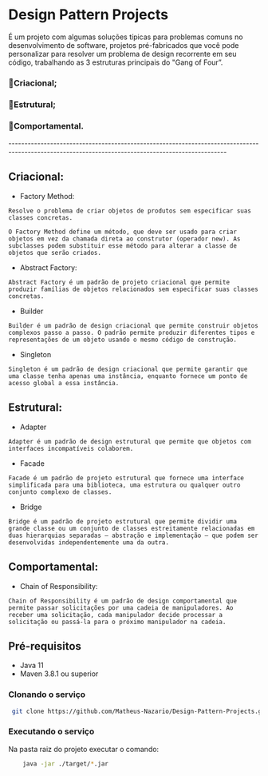 # Design Pattern Projects

É um projeto com algumas soluções típicas para problemas comuns no desenvolvimento de software, projetos pré-fabricados que você pode personalizar para resolver um problema de design recorrente em seu código, trabalhando as 3 estruturas principais do "Gang of Four”.

<h3>🔺Criacional;</h3>

<h3>🔺Estrutural;</h3>

<h3>🔺Comportamental.</h3>
--------------------------------------------------------------------------------------------------------------------------------------------------
<h2> Criacional: </h2> 

* Factory Method: 
```
Resolve o problema de criar objetos de produtos sem especificar suas classes concretas.

O Factory Method define um método, que deve ser usado para criar objetos em vez da chamada direta ao construtor (operador new). As subclasses podem substituir esse método para alterar a classe de objetos que serão criados.

```

* Abstract Factory:
```
Abstract Factory é um padrão de projeto criacional que permite produzir famílias de objetos relacionados sem especificar suas classes concretas.
```

* Builder
```
Builder é um padrão de design criacional que permite construir objetos complexos passo a passo. O padrão permite produzir diferentes tipos e representações de um objeto usando o mesmo código de construção.
```

* Singleton
```
Singleton é um padrão de design criacional que permite garantir que uma classe tenha apenas uma instância, enquanto fornece um ponto de acesso global a essa instância.
```
<h2> Estrutural:</h2> 

* Adapter
```
Adapter é um padrão de design estrutural que permite que objetos com interfaces incompatíveis colaborem.
```
* Facade
```
Facade é um padrão de projeto estrutural que fornece uma interface simplificada para uma biblioteca, uma estrutura ou qualquer outro conjunto complexo de classes.
```
* Bridge
```
Bridge é um padrão de projeto estrutural que permite dividir uma grande classe ou um conjunto de classes estreitamente relacionadas em duas hierarquias separadas — abstração e implementação — que podem ser desenvolvidas independentemente uma da outra.
```
<h2> Comportamental: </h2> 

* Chain of Responsibility:
```
Chain of Responsibility é um padrão de design comportamental que permite passar solicitações por uma cadeia de manipuladores. Ao receber uma solicitação, cada manipulador decide processar a solicitação ou passá-la para o próximo manipulador na cadeia.
```

## Pré-requisitos

*   Java 11
*   Maven 3.8.1 ou superior


### Clonando o serviço

```sh
 git clone https://github.com/Matheus-Nazario/Design-Pattern-Projects.git
```

### Executando o serviço

Na pasta raiz do projeto executar o comando:
```sh
    java -jar ./target/*.jar
```
